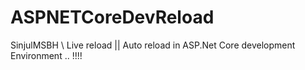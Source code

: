 # ASPNETCoreDevReload
SinjulMSBH \ Live reload || Auto reload in ASP.Net Core development Environment .. !!!!
